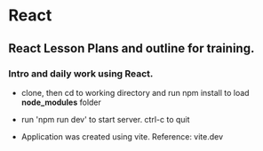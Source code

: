 # React
## React Lesson Plans and outline for training. 

### Intro and daily work using React.  
- clone, then cd to working directory and run npm install to load **node_modules** folder
- run 'npm run dev' to start server.  ctrl-c to quit

- Application was created using vite.  Reference: vite.dev
